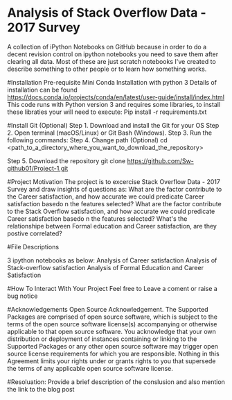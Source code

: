 # Analysis of Stack Overflow Data - 2017 Survey
A collection of iPython Notebooks on GitHub because in order to do a decent revision control on ipython notebooks you need to save them after clearing all data. Most of these are just scratch notebooks I've created to describe something to other people or to learn how something works.

#Installation Pre-requisite Mini Conda Installation with python 3
Details of installation can be found https://docs.conda.io/projects/conda/en/latest/user-guide/install/index.html 
This code runs with Python version 3 and requires some libraries, to install these libraties your will need to execute:
Pip install -r requirements.txt

#Install Git (Optional)
Step 1. Download and install the Git for your OS
Step 2. Open terminal (macOS/Linux) or Git Bash (Windows).
Step 3. Run the following commands:
Step 4. Change path (Optional)
cd <path_to_a_directory_where_you_want_to_download_the_repository>

Step 5. Download the repository
git clone https://github.com/Sw-github01/Project-1.git

#Project Motivation
The project is to excercise Stack Overflow Data - 2017 Survey and draw insights of questions as:
What are the factor contribute to the Career satisfaction, and how accurate we could predicate Career satisfaction basedo n the features selected?
What are the factor contribute to the Stack Overflow satisfaction, and how accurate we could predicate Career satisfaction basedo n the features selected?
What's the relationshipe between Formal education and Career satisfaction, are they postive correlated?

#File Descriptions

3 ipython notebooks as below:
Analysis of Career satisfaction
Analysis of Stack-overflow satisfaction
Analysis of Formal Education and Career Satisfaction

#How To Interact With Your Project
Feel free to Leave a coment or raise a bug notice

#Acknowledgements
Open Source Acknowledgement. The Supported Packages are comprised of open source software, which is subject to the terms of the open source software license(s) accompanying or otherwise applicable to that open source software. You acknowledge that your own distribution or deployment of instances containing or linking to the Supported Packages or any other open source software may trigger open source license requirements for which you are responsible. Nothing in this Agreement limits your rights under or grants rights to you that supersede the terms of any applicable open source software license.


#Resoluation:
Provide a brief description of the conslusion and also mention the link to the blog post
